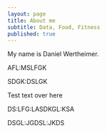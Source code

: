 ```yaml
---
layout: page
title: About me
subtitle: Data, Food, Fitness 
published: true
---
```


My name is Daniel Wertheimer.

AFL:MSLFGK

SDGK:DSLGK

Test text over here

DS:LFG:LASDKGL:KSA




DSGL:JGDSL:JKDS

